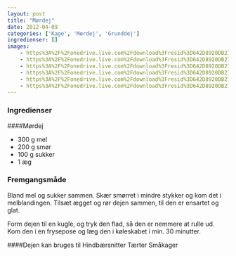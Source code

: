 ```yaml
---
layout: post
title: "Mørdej"
date: 2012-04-09
categories: ['Kage', 'Mørdej', 'Grunddej']
ingredienser: []
images:
    - https%3A%2F%2Fonedrive.live.com%2Fdownload%3Fresid%3D642D8920DB2784EE!170391
    - https%3A%2F%2Fonedrive.live.com%2Fdownload%3Fresid%3D642D8920DB2784EE!170392
    - https%3A%2F%2Fonedrive.live.com%2Fdownload%3Fresid%3D642D8920DB2784EE!170397
    - https%3A%2F%2Fonedrive.live.com%2Fdownload%3Fresid%3D642D8920DB2784EE!170398
    - https%3A%2F%2Fonedrive.live.com%2Fdownload%3Fresid%3D642D8920DB2784EE!170393
    - https%3A%2F%2Fonedrive.live.com%2Fdownload%3Fresid%3D642D8920DB2784EE!170395
---
```


### Ingredienser
####Mørdej
-   300 g mel
-   200 g smør
-   100 g sukker
-   1 æg

### Fremgangsmåde
Bland mel og sukker sammen. Skær smørret i mindre stykker og kom det i melblandingen. Tilsæt ægget og rør dejen sammen, til den er ensartet og glat.

Form dejen til en kugle, og tryk den flad, så den er nemmere at rulle ud. Kom den i en frysepose og læg den i køleskabet i min. 30 minutter.

####Dejen kan bruges til
Hindbærsnitter
Tærter
Småkager
